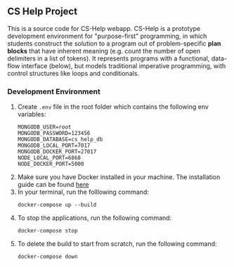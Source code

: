 ## CS Help Project
This is  a source code for CS-Help webapp. CS-Help is a prototype development environment for "purpose-first" programming, in which students construct the solution to a program out of problem-specific **plan blocks** that have inherent meaning (e.g. count the number of open delimiters in a list of tokens). It represents programs with a functional, data-flow interface (below), but models traditional imperative programming, with control structures like loops and conditionals.

### Development Environment
1. Create ```.env``` file in the root folder which contains the following env variables:
    ```
    MONGODB_USER=root
    MONGODB_PASSWORD=123456
    MONGODB_DATABASE=cs_help_db
    MONGODB_LOCAL_PORT=7017
    MONGODB_DOCKER_PORT=27017
    NODE_LOCAL_PORT=6868
    NODE_DOCKER_PORT=5000
    ```
2. Make sure you have Docker installed in your machine. The installation guide can be found [here](https://docs.docker.com/get-docker/)
3. In your terminal, run the folllowing command:
   ```
   docker-compose up --build
   ```
4. To stop the applications, run the following command:
   ```
   docker-compose stop
   ```
5. To delete the build to start from scratch, run the following command:
   ```
   docker-compose down
   ```
